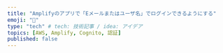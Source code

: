 ```yaml
---
title: "Amplifyのアプリで「Eメールまたはユーザ名」でログインできるようにする"
emoji: "🐷"
type: "tech" # tech: 技術記事 / idea: アイデア
topics: [AWS, Amplify, Cognito, 認証]
published: false
---
```

